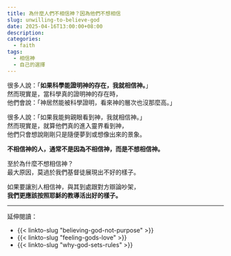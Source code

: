 ```yaml
---
title: 為什麼人們不相信神？因為他們不想相信
slug: unwilling-to-believe-god
date: 2025-04-16T13:00:00+08:00
description: 
categories:
  - faith
tags:
  - 相信神
  - 自己的選擇
---
```


很多人說：「**如果科學能證明神的存在，我就相信神。**」\
然而現實是，當科學真的證明神的存在時，\
他們會說：「神居然能被科學證明，看來神的層次也沒那麼高。」

很多人說：「如果我能夠親眼看到神，我就相信神。」\
然而現實是，就算他們真的進入靈界看到神，\
他們只會想說剛剛只是隨便夢到或想像出來的景象。

**不相信神的人，通常不是因為不相信神，而是不想相信神。**

至於為什麼不想相信神？\
最大原因，莫過於我們基督徒展現出不好的樣子。

如果要讓別人相信神，與其到處跟對方辯論吵架，\
**我們更應該按照耶穌的教導活出好的樣子。**

---

延伸閱讀：

- {{< linkto-slug "believing-god-not-purpose" >}}
- {{< linkto-slug "feeling-gods-love" >}}
- {{< linkto-slug "why-god-sets-rules" >}}